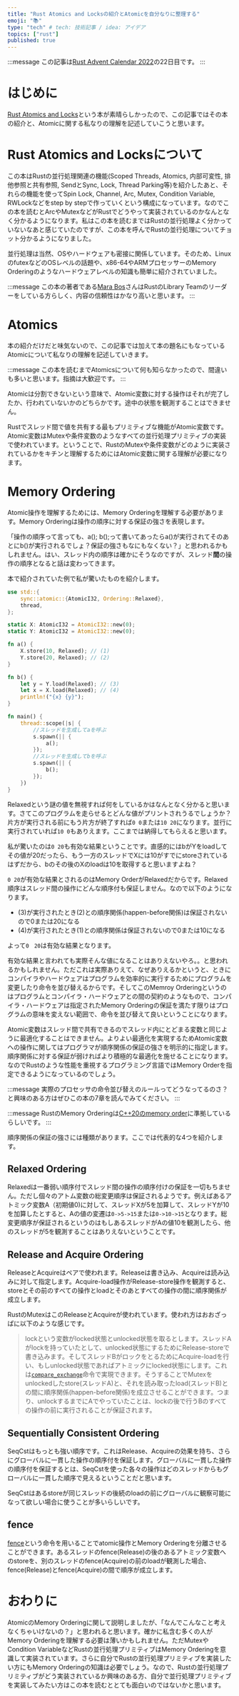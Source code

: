 ```yaml
---
title: "Rust Atomics and Locksの紹介とAtomicを自分なりに整理する"
emoji: "📚"
type: "tech" # tech: 技術記事 / idea: アイデア
topics: ["rust"]
published: true
---
```


:::message
この記事は[Rust Advent Calendar 2022](https://qiita.com/advent-calendar/2022/rust)の22日目です。
:::

# はじめに
[Rust Atomics and Locks](https://www.oreilly.com/library/view/rust-atomics-and/9781098119430/)という本が素晴らしかったので、この記事ではその本の紹介と、Atomicに関する私なりの理解を記述していこうと思います。

# Rust Atomics and Locksについて
この本はRustの並行処理関連の機能(Scoped Threads, Atomics, 内部可変性, 排他参照と共有参照, SendとSync, Lock, Thread Parking等)を紹介したあと、それらの機能を使ってSpin Lock, Channel, Arc, Mutex, Condition Variable, RWLockなどをstep by stepで作っていくという構成になっています。なのでこの本を読むとArcやMutexなどがRustでどうやって実装されているのかなんとなく分かるようになります。私はこの本を読むまではRustの並行処理よく分かっていないなあと感じていたのですが、この本を呼んでRustの並行処理についてチョット分かるようになりました。

並行処理は当然、OSやハードウェアも密接に関係しています。そのため、LinuxのfutexなどのOSレベルの話題や、x86-64やARMプロセッサーのMemory Orderingのようなハードウェアレベルの知識も簡単に紹介されていました。

:::message 
この本の著者である[Mara Bos](https://twitter.com/m_ou_se)さんはRustのLibrary Teamのリーダーをしている方らしく、内容の信頼性はかなり高いと思います。
:::



# Atomics
本の紹介だけだと味気ないので、この記事では加えて本の題名にもなっているAtomicについて私なりの理解を記述していきます。

:::message
この本を読むまでAtomicsについて何も知らなかったので、間違いも多いと思います。指摘は大歓迎です。
:::

Atomicは分割できないという意味で、Atomic変数に対する操作はそれが完了したか、行われていないかのどちらかです。途中の状態を観測することはできません。

Rustでスレッド間で値を共有する最もプリミティブな機能がAtomic変数です。Atomic変数はMutexや条件変数のようなすべての並行処理プリミティブの実装で使われています。ということで、RustのMutexや条件変数がどのように実装されているかをキチンと理解するためにはAtomic変数に関する理解が必要になります。

# Memory Ordering
Atomic操作を理解するためには、Memory Orderingを理解する必要があります。Memory Orderingは操作の順序に対する保証の強さを表現します。

「操作の順序って言っても、a(); b();って書いてあったらa()が実行されてそのあとにb()が実行されるでしょ？保証の強さもなにもなくない？」と思われるかもしれません。はい、スレッド内の順序は確かにそうなのですが、スレッド**間**の操作の順序となると話は変わってきます。

本で紹介されていた例で私が驚いたものを紹介します。

```rust
use std::{
    sync::atomic::{AtomicI32, Ordering::Relaxed},
    thread,
};

static X: AtomicI32 = AtomicI32::new(0);
static Y: AtomicI32 = AtomicI32::new(0);

fn a() {
    X.store(10, Relaxed); // (1)
    Y.store(20, Relaxed); // (2)
}

fn b() {
    let y = Y.load(Relaxed); // (3)
    let x = X.load(Relaxed); // (4)
    println!("{x} {y}");
}

fn main() {
    thread::scope(|s| {
        //スレッドを生成してaを呼ぶ
        s.spawn(|| {
            a();
        });
        //スレッドを生成してbを呼ぶ
        s.spawn(|| {
            b();
        });
    })
}
```

Relaxedという謎の値を無視すれば何をしているかはなんとなく分かると思います。さてこのプログラムを走らせるとどんな値がプリントされうるでしょうか？片方が実行される前にもう片方が終了すれば`0 0`または`10 20`になります。並行に実行されていれば`10 0`もありえます。ここまでは納得してもらえると思います。

私が驚いたのは`0 20`も有効な結果ということです。直感的にはbがYをloadしてその値が20だったら、もう一方のスレッドでXには10がすでにstoreされているはずだから、bのその後のXのloadは10を取得すると思いますよね？

`0 20`が有効な結果とされるのはMemory OrderがRelaxedだからです。Relaxed順序はスレッド間の操作にどんな順序付も保証しません。なので以下のようになります。
- (3)が実行されたとき(2)との順序関係(happen-before関係)は保証されないので0または20になる
- (4)が実行されたとき(1)との順序関係は保証されないので0または10になる

よって`0　20`は有効な結果となります。

有効な結果と言われても実際そんな値になることはありえないやろ。。と思われるかもしれません。ただこれは実際ありえて、なぜありえるかというと、ときにコンパイラやハードウェアはプログラムを効率的に実行するためにプログラムを変更したり命令を並び替えるからです。そしてこのMemroy Orderingというのはプログラムとコンパイラ・ハードウェアとの間の契約のようなもので、コンパイラ・ハードウェアは指定されたMemory Orderingの保証を満たす限りはプログラムの意味を変えない範囲で、命令を並び替えて良いということになります。

Atomic変数はスレッド間で共有できるのでスレッド内にとどまる変数と同じように最適化することはできません。よりよい最適化を実現するためAtomic変数への操作に関してはプログラマが順序関係の保証の強さを明示的に指定します。順序関係に対する保証が弱ければより積極的な最適化を施せることになります。なのでRustのような性能を重視するプログラミング言語ではMemory Orderを指定できるようになっているのでしょう。


:::message
実際のプロセッサの命令並び替えのルールってどうなってるのさ？と興味のある方はぜひこの本の7章を読んでみてください。
:::

:::message
RustのMemory Orderingは[C++20のmemory order](https://en.cppreference.com/w/cpp/atomic/memory_order)に準拠しているらしいです。
:::

順序関係の保証の強さには種類があります。ここでは代表的な4つを紹介します。

## Relaxed Ordering
Relaxedは一番弱い順序付でスレッド間の操作の順序付けの保証を一切もちません。ただし個々のアトム変数の総変更順序は保証されるようです。例えばあるアトミック変数A（初期値0)に対して、スレッドXが5を加算して、スレッドYが10を加算したとすると、Aの値の変遷は`0->5->15`または`0->10->15`となります。総変更順序が保証されるというのはもしあるスレッドがAの値10を観測したら、他のスレッドが5を観測することはありえないということです。

## Release and Acquire Ordering
ReleaseとAcquireはペアで使われます。Releaseは書き込み、Acquireは読み込みに対して指定します。Acquire-load操作がRelease-store操作を観測すると、storeとその前のすべての操作とloadとそのあとすべての操作の間に順序関係が成立します。

RustのMutexはこのReleaseとAcquireが使われています。使われ方はおおざっぱに以下のような感じです。

> lockという変数がlocked状態とunlocked状態を取るとします。スレッドAがlockを持っていたとして、unlocked状態にするためにRelease-storeで書き込みます。そしてスレッドBがロックをとるためにAcquire-loadを行い、もしunlocked状態であればアトミックにlocked状態にします。これは[`compare_exchange`](https://doc.rust-lang.org/std/sync/atomic/struct.AtomicBool.html#method.compare_exchange)命令で実現できます。そうすることでMutexをunlockedしたstore(スレッドA)と、それを読み取ったload(スレッドB)との間に順序関係(happen-before関係)を成立させることができます。つまり、unlockするまでにAでやっていたことは、lockの後で行うBのすべての操作の前に実行されることが保証されます。


## Sequentially Consistent Ordering
SeqCstはもっとも強い順序です。これはRelease、Acquireの効果を持ち、さらにグローバルに一貫した操作の順序付を保証します。グローバルに一貫した操作の順序付を保証するとは、SeqCstを使った各々の操作はどのスレッドからもグローバルに一貫した順序で見えるということだと思います。

SeqCstはあるstoreが同じスレッドの後続のloadの前にグローバルに観察可能になって欲しい場合に使うことが多いらしいです。

## fence
[fence](https://doc.rust-lang.org/std/sync/atomic/fn.fence.html)という命令を用いることでatomic操作とMemory Orderingを分離させることができます。あるスレッドのfence(Release)の後のあるアトミック変数へのstoreを、別のスレッドのfence(Acquire)の前のloadが観測した場合、fence(Release)とfence(Acquire)の間で順序が成立します。

# おわりに
AtomicのMemory Orderingに関して説明しましたが、「なんでこんなこと考えなくちゃいけないの？」と思われると思います。確かに私含む多くの人がMemory Orderingを理解する必要は薄いかもしれません。ただMutexやCondition VariableなどRustの並行処理プリミティブはMemory Orderingを意識して実装されています。さらに自分でRustの並行処理プリミティブを実装したい方にもMemory Orderingの知識は必要でしょう。なので、Rustの並行処理プリミティブがどう実装されているか興味のある方、自分で並行処理プリミティブを実装してみたい方はこの本を読むととても面白いのではないかと思います。